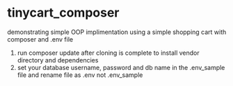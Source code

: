 # tinycart_composer
demonstrating simple OOP implimentation using a simple shopping cart with composer and .env file

1. run composer update after cloning is complete to install vendor directory and dependencies
2. set your database username, password and db name in the .env_sample file and rename file as .env not .env_sample
